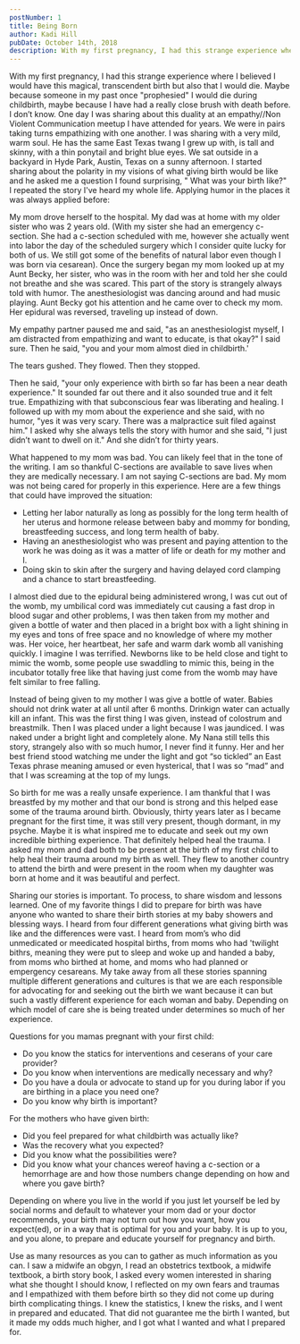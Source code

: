 ```yaml
---
postNumber: 1
title: Being Born
author: Kadi Hill
pubDate: October 14th, 2018
description: With my first pregnancy, I had this strange experience where I believed I would have this magical, transcendent birth but also that I would die.
---
```


With my first pregnancy, I had this strange experience where I believed I would have this magical, transcendent birth but also that I would die. Maybe because someone in my past once "prophesied" I would die during childbirth, maybe because I have had a really close brush with death before. I don’t know. One day I was sharing about this duality at an empathy//Non Violent Communication meetup I have attended for years. We were in pairs taking turns empathizing with one another. I was sharing with a very mild, warm soul. He has the same East Texas twang I grew up with, is tall and skinny, with a thin ponytail and bright blue eyes. We sat outside in a backyard in Hyde Park, Austin, Texas on a sunny afternoon. I started sharing about the polarity in my visions of what giving birth would be like and he asked me a question I found surprising, " What was your birth like?" I repeated the story I've heard my whole life. Applying humor in the places it was always applied before:

My mom drove herself to the hospital. My dad was at home with my older sister who was 2 years old. (With my sister she had an emergency c-section. She had a c-section scheduled with me, however she actually went into labor the day of the scheduled surgery which I consider quite lucky for both of us. We still got some of the benefits of natural labor even though I was born via cesarean). Once the surgery began my mom looked up at my Aunt Becky, her sister, who was in the room with her and told her she could not breathe and she was scared. This part of the story is strangely always told with humor. The anesthesiologist was dancing around and had music playing. Aunt Becky got his attention and he came over to check my mom. Her epidural was reversed, traveling up instead of down.

My empathy partner paused me and said, "as an anesthesiologist myself, I am distracted from empathizing and want to educate, is that okay?" I said sure. Then he said, "you and your mom almost died in childbirth.'

The tears gushed. They flowed. Then they stopped.

Then he said, "your only experience with birth so far has been a near death experience." It sounded far out there and it also sounded true and it felt true. Empathizing with that subconscious fear was liberating and healing. I followed up with my mom about the experience and she said, with no humor, "yes it was very scary. There was a malpractice suit filed against him." I asked why she always tells the story with humor and she said, "I just didn’t want to dwell on it." And she didn’t for thirty years.

What happened to my mom was bad. You can likely feel that in the tone of the writing. I am so thankful C-sections are available to save lives when they are medically necessary. I am not saying C-sections are bad. My mom was not being cared for properly in this experience. Here are a few things that could have improved the situation:

* Letting her labor naturally as long as possibly for the long term health of her uterus and hormone release between baby and mommy for bonding, breastfeeding success, and long term health of baby.
* Having an anesthesiologist who was present and paying attention to the work he was doing as it was a matter of life or death for my mother and I.
* Doing skin to skin after the surgery and having delayed cord clamping and a chance to start breastfeeding.

I almost died due to the epidural being administered wrong, I was cut out of the womb, my umbilical cord was immediately cut causing a fast drop in blood sugar and other problems, I was then taken from my mother and given a bottle of water and then placed in a bright box with a light shining in my eyes and tons of free space and no knowledge of where my mother was. Her voice, her heartbeat, her safe and warm dark womb all vanishing quickly. I imagine I was terrified. Newborns like to be held close and tight to mimic the womb, some people use swaddling to mimic this, being in the incubator totally free like that having just come from the womb may have felt similar to free falling.

Instead of being given to my mother I was give a bottle of water. Babies should not drink water at all until after 6 months. Drinkign water can actually kill an infant. This was the first thing I was given, instead of colostrum and breastmilk. Then I was placed under a light because I was jaundiced. I was naked under a bright light and completely alone. My Nana still tells this story, strangely also with so much humor, I never find it funny. Her and her best friend stood watching me under the light and got “so tickled” an East Texas phrase meaning amused or even hysterical, that I was so “mad” and that I was screaming at the top of my lungs.

So birth for me was a really unsafe experience. I am thankful that I was breastfed by my mother and that our bond is strong and this helped ease some of the trauma around birth. Obviously, thirty years later as I became pregnant for the first time, it was still very present, though dormant, in my psyche. Maybe it is what inspired me to educate and seek out my own incredible birthing experience. That definitely helped heal the trauma. I asked my mom and dad both to be present at the birth of my first child to help heal their trauma around my birth as well. They flew to another country to attend the birth and were present in the room when my daughter was born at home and it was beautiful and perfect.

Sharing our stories is important. To process, to share wisdom and lessons learned. One of my favorite things I did to prepare for birth was have anyone who wanted to share their birth stories at my baby showers and blessing ways. I heard from four different generations what giving birth was like and the differences were vast. I heard from mom’s who did unmedicated or meedicated hospital births, from moms who had 'twilight bithrs, meaning they were put to sleep and woke up and handed a baby, from moms who birthed at home, and moms who had planned or empergency cesareans. My take away from all these stories spanning multiple different generations and cultures is that we are each responsible for advocating for and seeking out the birth we want because it can but such a vastly different experience for each woman and baby. Depending on which model of care she is being treated under determines so much of her experience. 


Questions for you mamas pregnant with your first child:


* Do you know the statics for interventions and ceserans of your care provider?
* Do you know when interventions are medically necessary and why?
* Do you have a doula or advocate to stand up for you during labor if you are birthing in a place you need one?
* Do you know why birth is important? 


For the mothers who have given birth: 


* Did you feel prepared for what childbirth was actually like?
* Was the recovery what you expected? 
* Did you know what the possibilities were? 
* Did you know what your chances wereof having a c-section or a hemorrhage are and how those numbers change depending on how and where you gave birth?

Depending on where you live in the world if you just let yourself be led by social norms and default to whatever your mom dad or your doctor recommends, your birth may not turn out how you want, how you expect(ed), or in a way that is optimal for you and your baby. It is up to you, and you alone, to prepare and educate yourself for pregnancy and birth. 


Use as many resources as you can to gather as much information as you can. I saw a midwife an obgyn, I read an obstetrics textbook, a midwife textbook, a birth story book, I asked every women interested in sharing what she thought I should know, I reflected on my own fears and traumas and I empathized with them before birth so they did not come up during birth complicating things. I knew the statistics, I knew the risks, and I went in prepared and educated. That did not guarantee me the birth I wanted, but it made my odds much higher, and I got what I wanted and what I prepared for.
